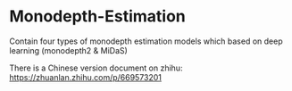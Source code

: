 # Monodepth-Estimation
Contain four types of monodepth estimation models which based on deep learning (monodepth2 &amp; MiDaS)

There is a Chinese version document on zhihu: https://zhuanlan.zhihu.com/p/669573201
